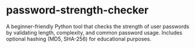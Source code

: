# password-strength-checker
A beginner-friendly Python tool that checks the strength of user passwords by validating length, complexity, and common password usage. Includes optional hashing (MD5, SHA-256) for educational purposes.
